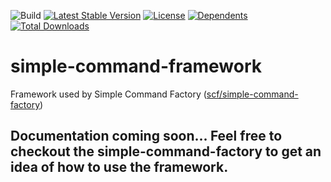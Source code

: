 ![Build](https://github.com/joshuaGlass808/simple-command-framework/workflows/Build/badge.svg)
[![Latest Stable Version](https://poser.pugx.org/scf/simple-command-framework/v)](//packagist.org/packages/scf/simple-command-framework)
[![License](https://poser.pugx.org/scf/simple-command-framework/license)](//packagist.org/packages/scf/simple-command-framework)
[![Dependents](https://poser.pugx.org/scf/simple-command-framework/dependents)](//packagist.org/packages/scf/simple-command-framework)
[![Total Downloads](https://poser.pugx.org/scf/simple-command-framework/downloads)](//packagist.org/packages/scf/simple-command-framework)
# simple-command-framework

Framework used by Simple Command Factory ([scf/simple-command-factory](https://github.com/joshuaGlass808/simple-command-factory.git)) 

## Documentation coming soon... Feel free to checkout the simple-command-factory to get an idea of how to use the framework.

